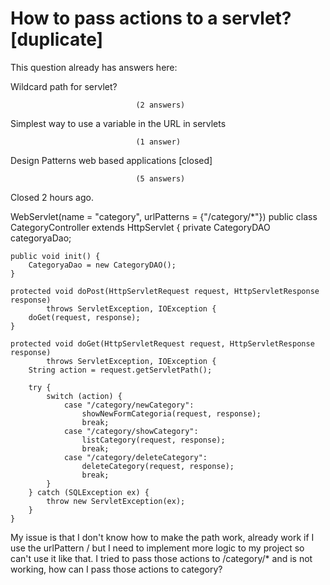 
# How to pass actions to a servlet? [duplicate]







This question already has answers here:
                        
                    



Wildcard path for servlet?

                                (2 answers)
                            


Simplest way to use a variable in the URL in servlets

                                (1 answer)
                            


Design Patterns web based applications [closed]

                                (5 answers)
                            

Closed 2 hours ago.



WebServlet(name = "category", urlPatterns = {"/category/*"})
public class CategoryController extends HttpServlet {
    private CategoryDAO categoryaDao;

    public void init() {
        CategoryaDao = new CategoryDAO();
    }

    protected void doPost(HttpServletRequest request, HttpServletResponse response)
            throws ServletException, IOException {
        doGet(request, response);
    }

    protected void doGet(HttpServletRequest request, HttpServletResponse response)
            throws ServletException, IOException {
        String action = request.getServletPath();

        try {
            switch (action) {
                case "/category/newCategory":
                    showNewFormCategoria(request, response);
                    break;
                case "/category/showCategory":
                    listCategory(request, response);
                    break;
                case "/category/deleteCategory":
                    deleteCategory(request, response);
                    break;
            }
        } catch (SQLException ex) {
            throw new ServletException(ex);
        }
    }

My issue is that I don't know how to make the path work, already work if I use the urlPattern / but I need to implement more logic to my project so can't use it like that.
I tried to pass those actions to /category/* and is not working, how can I pass those actions to category?

        